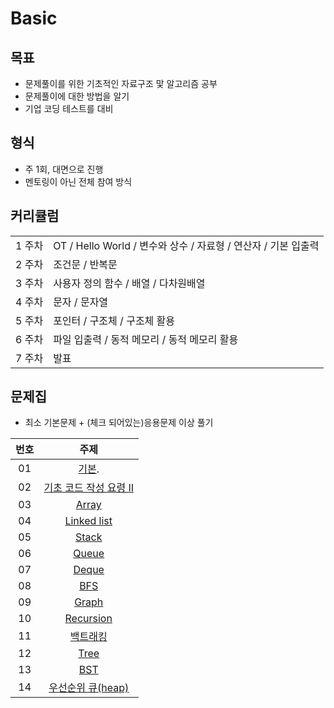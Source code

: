 # Basic 

## 목표
- 문제풀이를 위한 기초적인 자료구조 맟 알고리즘 공부
- 문제풀이에 대한 방법을 알기
- 기업 코딩 테스트를 대비

## 형식
- 주 1회, 대면으로 진행
- 멘토링이 아닌 전체 참여 방식

## 커리큘럼
| | |
| --- | --- |
| 1 주차 | OT / Hello World / 변수와 상수 / 자료형 / 연산자 / 기본 입출력 |
| 2 주차 | 조건문 / 반복문 |
| 3 주차 | 사용자 정의 함수 / 배열 / 다차원배열 |
| 4 주차 | 문자 / 문자열 |
| 5 주차 | 포인터 / 구조체 / 구조체 활용 |
| 6 주차 | 파일 입출력 / 동적 메모리 / 동적 메모리 활용 |
| 7 주차 | 발표

## 문제집
- 최소 기본문제 + (체크 되어있는)응용문제 이상 풀기

| 번호 |                                                    주제                                                    | 
| :--: | :--------------------------------------------------------------------------------------------------------: |
|  01  | [기본](https://www.acmicpc.net/group/workbook/view/20237/67073). |
|  02  | [기초 코드 작성 요령 II](https://github.com/encrypted-def/basic-algo-lecture/blob/master/workbook/0x02.md) | -- |
|  03  |         [Array](https://github.com/encrypted-def/basic-algo-lecture/blob/master/workbook/0x03.md)          |
|  04  |      [Linked list](https://github.com/encrypted-def/basic-algo-lecture/blob/master/workbook/0x04.md)       |
|  05  |         [Stack](https://github.com/encrypted-def/basic-algo-lecture/blob/master/workbook/0x05.md)          |
|  06  |         [Queue](https://github.com/encrypted-def/basic-algo-lecture/blob/master/workbook/0x06.md)          |
|  07  |         [Deque](https://github.com/encrypted-def/basic-algo-lecture/blob/master/workbook/0x07.md)          |
|  08  |          [BFS](https://github.com/encrypted-def/basic-algo-lecture/blob/master/workbook/0x09.md)           |
|  09  |         [Graph](https://github.com/encrypted-def/basic-algo-lecture/blob/master/workbook/0x18.md)         |
|  10  |       [Recursion](https://github.com/encrypted-def/basic-algo-lecture/blob/master/workbook/0x0B.md)        |
|  11  |         [백트래킹](https://github.com/encrypted-def/basic-algo-lecture/blob/master/workbook/0x0C.md)          |
|  12  |          [Tree](https://github.com/encrypted-def/basic-algo-lecture/blob/master/workbook/0x19.md)          |
|  13  |          [BST](https://github.com/encrypted-def/basic-algo-lecture/blob/master/workbook/0x16.md)           |
|  14  |   [우선순위 큐(heap)](https://github.com/encrypted-def/basic-algo-lecture/blob/master/workbook/0x17.md)    |


